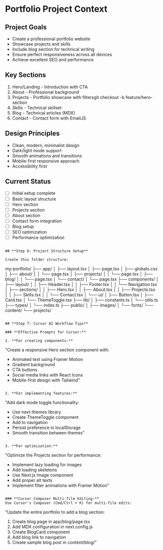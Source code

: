 # Portfolio Project Context

## Project Goals
- Create a professional portfolio website
- Showcase projects and skills
- Include blog section for technical writing
- Ensure perfect responsiveness across all devices
- Achieve excellent SEO and performance

## Key Sections
1. Hero/Landing - Introduction with CTA
2. About - Professional background
3. Projects - Portfolio showcase with filtersgit checkout -b feature/hero-section
4. Skills - Technical skillset
5. Blog - Technical articles (MDX)
6. Contact - Contact form with EmailJS

## Design Principles
- Clean, modern, minimalist design
- Dark/light mode support
- Smooth animations and transitions
- Mobile-first responsive approach
- Accessibility first

## Current Status
- [ ] Initial setup complete
- [ ] Basic layout structure
- [ ] Hero section
- [ ] Projects section
- [ ] About section
- [ ] Contact form integration
- [ ] Blog setup
- [ ] SEO optimization
- [ ] Performance optimization
```

## **Step 6: Project Structure Setup**

Create this folder structure:
```
my-portfolio/
├── app/
│   ├── layout.tsx
│   ├── page.tsx
│   ├── globals.css
│   ├── about/
│   │   └── page.tsx
│   ├── projects/
│   │   └── page.tsx
│   ├── blog/
│   │   └── page.tsx
│   └── contact/
│       └── page.tsx
├── components/
│   ├── layout/
│   │   ├── Header.tsx
│   │   ├── Footer.tsx
│   │   └── Navigation.tsx
│   ├── sections/
│   │   ├── Hero.tsx
│   │   ├── About.tsx
│   │   ├── Projects.tsx
│   │   ├── Skills.tsx
│   │   └── Contact.tsx
│   └── ui/
│       ├── Button.tsx
│       ├── Card.tsx
│       └── ThemeToggle.tsx
├── lib/
│   ├── constants.ts
│   └── utils.ts
├── types/
│   └── index.ts
├── public/
│   ├── images/
│   └── fonts/
└── content/
    └── projects/
```

## **Step 7: Cursor AI Workflow Tips**

### **Effective Prompts for Cursor:**

1. **For creating components:**
```
"Create a responsive Hero section component with:
- Animated text using Framer Motion
- Gradient background
- CTA buttons
- Social media links with React Icons
- Mobile-first design with Tailwind"
```

2. **For implementing features:**
```
"Add dark mode toggle functionality:
- Use next-themes library
- Create ThemeToggle component
- Add to navigation
- Persist preference in localStorage
- Smooth transition between themes"
```

3. **For optimization:**
```
"Optimize the Projects section for performance:
- Implement lazy loading for images
- Add loading skeletons
- Use Next.js Image component
- Add proper alt texts
- Implement filter animations with Framer Motion"
```

### **Cursor Composer Multi-file Editing:**
Use Cursor's Composer (Cmd/Ctrl + K) for multi-file edits:
```
"Update the entire portfolio to add a blog section:
1. Create blog page in app/blog/page.tsx
2. Add MDX configuration in next.config.js
3. Create BlogCard component
4. Add blog link to navigation
5. Create sample blog post in content/blog/"
